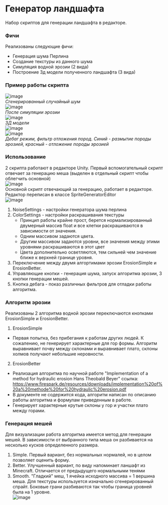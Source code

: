 # Генератор ландшафта
Набор скриптов для генерации ландшафта в редакторе. 
### Фичи
Реализованы следующие фичи:
- Генерация шума Перлина
- Создание текстуры из данного шума
- Симуляция водной эрозии (2 вида)
- Построение 3д модели полученного ландшафта (3 вида)
### Пример работы скрипта
![image](https://github.com/GorelovAlexey/MapGeneration/assets/33570758/a16a7fed-a724-40b0-a369-d4429e1a4921) </br>
*Сгенерированный случайный шум* </br>
![image](https://github.com/GorelovAlexey/MapGeneration/assets/33570758/02ee46d4-b956-44e3-a5c6-be056bd952a3) </br>
*После симуляции эрозии* </br>
![image](https://github.com/GorelovAlexey/MapGeneration/assets/33570758/c372210f-a061-4607-936e-be722203454c) </br>
*3Д модели* </br>
![image](https://github.com/GorelovAlexey/MapGeneration/assets/33570758/a9493413-1429-43b6-a97d-3b776be99340) </br>
![image](https://github.com/GorelovAlexey/MapGeneration/assets/33570758/496f36ac-7c78-4a47-8cd3-74e33194f6fe) </br>
*Дебаг режим, фильтр отложения пород. Синий - размытие породы эрозией, красный - отложение породы эрозией* </br>
### Использование
2 скрипта работают в редакторе Unity. Первый вспомогательный скрипт отвечает за генерацию меша (выделен в отдельный скрипт чтобы облегчить основной) </br>
![image](https://github.com/GorelovAlexey/MapGeneration/assets/33570758/226ea06d-34f2-4150-b8f9-0ef39fe0001d) </br>
Основной скрипт отвечающий за генерацию, работает в редакторе. Редактор переписан в классе SpriteGeneratorEditor  </br>
![image](https://github.com/GorelovAlexey/MapGeneration/assets/33570758/9a14dfb3-d5cb-47de-b24f-5aac9766e11e)  </br>
1. NoiseSettings - настройки генератора шума перлина
2. ColorSettings - настройки раскрашивания текстуры
   - Принцип работы крайне прост, берется нормализированный двумерный массив float и все клетки раскрашиваются в зависимости от значения.
   - Одним массивом задаются цвета.
   - Другим массивом задаются уровни, все значения между этими уровнями раскрашиваются в этот цвет
   - Цвета дополнительно осветляются, тем сильней чем значение ближе к верхней границе уровня. 
3. Переключение между двумя алгортимами эрозии ErosionSimple и ErosionBetter.
4. Управляющие кнопки - генерация шума, запуск алгоритма эрозии, 3 кнопки генерации мешей.
5. Кнопка дебага - показ различных фильтров для отладки работы алгоритма.
### Алгоритм эрозии
Реализованы 2 алгоритма водной эрозии переключаются кнопками ErosionSimple и ErosionBetter.
1. ErosionSimple
  - Первая попытка, без прибегания к работам других людей. К сожалению, не генерирует характерные для гор формы. Алгоритм выравнивает почву между склонами и выравнивает плато, склоны холмов получают небольшие неровности.
2. ErosionBetter
  - Реализация алгоритма по научной работе "Implementation of a method for hydraulic erosion Hans Theobald Beyer" ссылка: https://www.firespark.de/resources/downloads/implementation%20of%20a%20methode%20for%20hydraulic%20erosion.pdf
  - В документе не содержится кода, алгоритм написан по описанию работы алгоритма и формулам приведенным в работе.
  - Генерирует характерные крутые склоны у гор и участки плато между горами.
### Генерация мешей 
Для визуализации работа алгоритма имеется метод для генерации мешей. В зависимости от выбранного типа меша он разбивается на несколько кусков определенного размера. 
1. Simple. Первый вариант, без нормальных нормалей, но в целом позволяет оценить форму.
2. Better. Улучшенный вариант, по виду напоминает ланшафт из Minecraft. Отличается от предыдущего нормальными тенями
3. Smooth. "Гладкий" меш, 1 ячейка исходного массива = 1 вершина меша.
Для текстуры используется изначально сгенерированный спрайт. Боковые грани разбиваются так чтобы граница уровней была на 1 уровне. </br>
![image](https://github.com/GorelovAlexey/MapGeneration/assets/33570758/68094005-5141-4eb4-ba51-628bad2bfd99)


